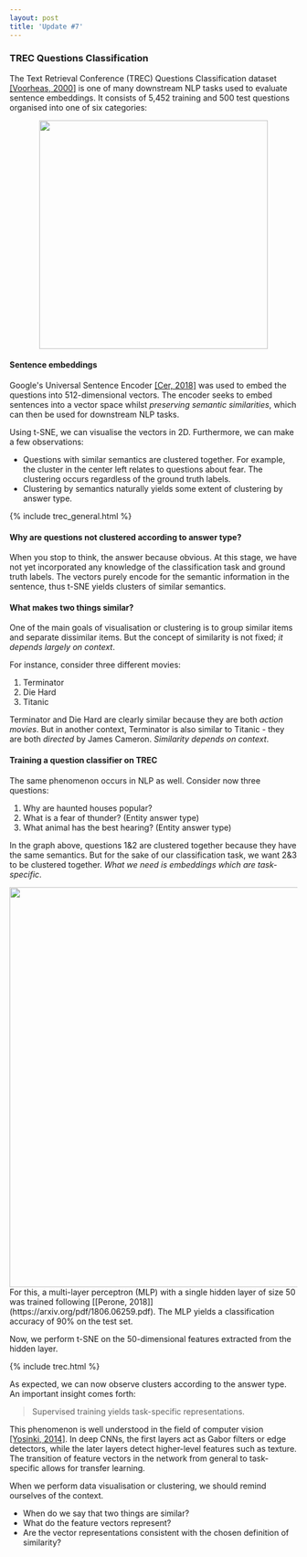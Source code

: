 ```yaml
---
layout: post
title: 'Update #7'
---
```

<html>
<head>
<link rel="stylesheet" href="https://cdn.pydata.org/bokeh/release/bokeh-0.12.15.min.css" type="text/css" />
<script type="text/javascript" src="https://cdn.pydata.org/bokeh/release/bokeh-0.12.15.min.js"></script>
</head>
</html>

### TREC Questions Classification
The Text Retrieval Conference (TREC) Questions Classification dataset [[Voorheas, 2000]](https://dl.acm.org/citation.cfm?id=345577) is one of many downstream NLP tasks used to evaluate sentence embeddings. It consists of 5,452 training and 500 test questions organised into one of six categories:
<center>
<img src="{{ site.baseurl }}/public/update_7/trec_samples.png" width="400">
</center>

#### Sentence embeddings
Google's Universal Sentence Encoder [[Cer, 2018]](https://arxiv.org/pdf/1803.11175.pdf) was used to embed the questions into 512-dimensional vectors. The encoder seeks to embed sentences into a vector space whilst _preserving semantic similarities_, which can then be used for downstream NLP tasks.  

Using t-SNE, we can visualise the vectors in 2D. Furthermore, we can make a few observations:
* Questions with similar semantics are clustered together. For example, the cluster in the center left relates to questions about fear. The clustering occurs regardless of the ground truth labels. 
* Clustering by semantics naturally yields some extent of clustering by answer type. 

{% include trec_general.html  %}

#### Why are questions not clustered according to answer type?
When you stop to think, the answer because obvious. At this stage, we have not yet incorporated any knowledge of the classification task and ground truth labels. The vectors purely encode for the semantic information in the sentence, thus t-SNE yields clusters of similar semantics.

#### What makes two things similar?
One of the main goals of visualisation or clustering is to group similar items and separate dissimilar items. But the concept of similarity is not fixed; _it depends largely on context_. 

For instance, consider three different movies:
1. Terminator
2. Die Hard
3. Titanic

Terminator and Die Hard are clearly similar because they are both _action movies_. But in another context, Terminator is also similar to Titanic - they are both _directed_ by James Cameron. _Similarity depends on context_. 

#### Training a question classifier on TREC
The same phenomenon occurs in NLP as well. Consider now three questions:
1. Why are haunted houses popular?
2. What is a fear of thunder? (Entity answer type)
3. What animal has the best hearing? (Entity answer type)

In the graph above, questions 1&2 are clustered together because they have the same semantics. But for the sake of our classification task, we want 2&3 to be clustered together. _What we need is embeddings which are task-specific_.

<center>
<img src="{{ site.baseurl }}/public/update_7/mlp.png" width="700">
</center>
For this, a multi-layer perceptron (MLP) with a single hidden layer of size 50 was trained following [[Perone, 2018]](https://arxiv.org/pdf/1806.06259.pdf). The MLP yields a classification accuracy of 90% on the test set. 

Now, we perform t-SNE on the 50-dimensional features extracted from the hidden layer.

{% include trec.html  %}

As expected, we can now observe clusters according to the answer type. An important insight comes forth:
> Supervised training yields task-specific representations.

This phenomenon is well understood in the field of computer vision [[Yosinki, 2014]](https://arxiv.org/abs/1411.1792). In deep CNNs, the first layers act as Gabor filters or edge detectors, while the later layers detect higher-level features such as texture. The transition of feature vectors in the network from general to task-specific allows for transfer learning. 

When we perform data visualisation or clustering, we should remind ourselves of the context. 
* When do we say that two things are similar? 
* What do the feature vectors represent? 
* Are the vector representations consistent with the chosen definition of similarity?
